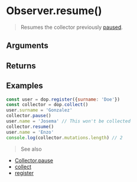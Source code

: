 # Observer.resume()

> Resumes the collector previously [paused](/api/javascript/Collector-pause).


## Arguments

## Returns



## Examples


```js
const user = dop.register({surname: 'Doe'})
const collector = dop.collect()
user.surname = 'Gonzalez'
collector.pause()
user.name = 'Josema' // This won't be collected
collector.resume()
user.name = 'Enzo'
console.log(collector.mutations.length) // 2
```


> See also
- [Collector.pause](/api/javascript/Collector-pause)
- [collect](/api/javascript/collect)
- [register](/api/javascript/register)